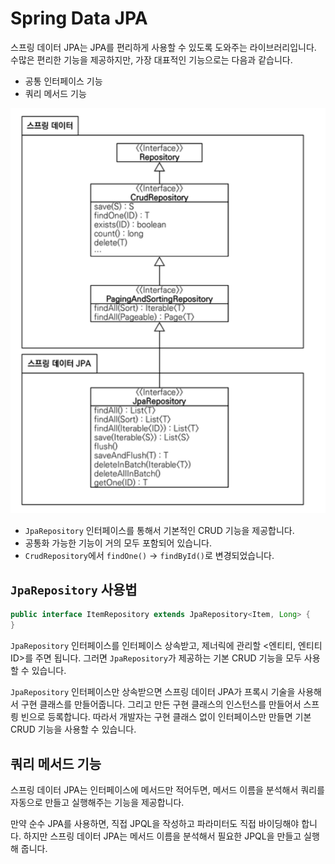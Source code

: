 # Spring Data JPA

스프링 데이터 JPA는 JPA를 편리하게 사용할 수 있도록 도와주는 라이브러리입니다. 수많은 편리한 기능을 제공하지만, 가장 대표적인 기능으로는 다음과 같습니다.

- 공통 인터페이스 기능
- 쿼리 메서드 기능

<img src="../../assets/images/SpringDataJPA.png" alt="SpringDataJPA">

- `JpaRepository` 인터페이스를 통해서 기본적인 CRUD 기능을 제공합니다.
- 공통화 가능한 기능이 거의 모두 포함되어 있습니다.
- `CrudRepository`에서 `findOne()` -> `findById()`로 변경되었습니다.

## `JpaRepository` 사용법

```java
public interface ItemRepository extends JpaRepository<Item, Long> {
}
```

`JpaRepository` 인터페이스를 인터페이스 상속받고, 제너릭에 관리할 <엔티티, 엔티티ID>를 주면 됩니다. 그러면 `JpaRepository`가 제공하는 기본 CRUD 기능을 모두 사용할 수 있습니다.

`JpaRepository` 인터페이스만 상속받으면 스프링 데이터 JPA가 프록시 기술을 사용해서 구현 클래스를 만들어줍니다. 그리고 만든 구현 클래스의 인스턴스를 만들어서 스프릥 빈으로 등록합니다. 따라서 개발자는 구현 클래스 없이 인터페이스만 만들면 기본 CRUD 기능을 사용할 수 있습니다.

## 쿼리 메서드 기능

스프링 데이터 JPA는 인터페이스에 메서드만 적어두면, 메서드 이름을 분석해서 쿼리를 자동으로 만들고 실행해주는 기능을 제공합니다.

만약 순수 JPA를 사용하면, 직접 JPQL을 작성하고 파라미터도 직접 바이딩해야 합니다. 하지만 스프링 데이터 JPA는 메서드 이름을 분석해서 필요한 JPQL을 만들고 실행해 줍니다. 